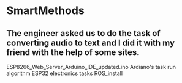 # SmartMethods
The engineer asked us to do the task of converting audio to text and I did it with my friend with the help of some sites.
-------------
ESP8266_Web_Server_Arduino_IDE_updated.ino
Ardiano's task
run algorithm ESP32
electronics tasks
ROS_install
